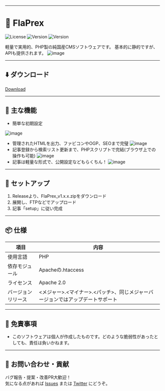 
---
# 💫 FlaPrex
![License](https://img.shields.io/badge/license-Apache-blue.svg)
![Version](https://img.shields.io/badge/version-1.0.0-green.svg)
![Version](https://img.shields.io/badge/Language-PHP-yellow.svg)

軽量で実用的、PHP製の純国産CMSソフトウェアです。
基本的に静的ですが、APIも提供されます。
![image](https://github.com/user-attachments/assets/7b8fd733-e735-426b-bec5-985e7c79b588)

---

## ⬇️ ダウンロード
[Download](https://github.com/ABATBeliever/FlaPrex/releases)

---

## 🫠 主な機能
- 簡単な初期設定
  
![image](https://github.com/user-attachments/assets/26044b82-a169-4ef8-8290-a82da53c7f22)
- 管理されたHTMLを出力、ファビコンやOGP、SEOまで完璧
![image](https://github.com/user-attachments/assets/5bd6ab48-8972-44ec-aec1-41f996140275)
- 記事登録から検索リスト更新まで、PHPスクリプトで完結(ブラウザ上での操作も可能)
![image](https://github.com/user-attachments/assets/9f8bbed5-db86-4208-aee3-c0f25fd80869)
- 記事は軽量な形式で、公開設定などもらくちん！
![image](https://github.com/user-attachments/assets/67899faa-c063-4a3b-a443-88d4d8d5398e)

---
## 🚀 セットアップ

1. Releaseより、FlaPrex_v1.x.x.zipをダウンロード
2. 展開し、FTPなどでアップロード
3. 記事「setup」に従い完成

---
## 📦 仕様

| 項目           | 内容                                      |
|----------------|-------------------------------------------|
| 使用言語        | PHP     |
| 依存モジュール  | Apacheの.htaccess |
| ライセンス   | Apache 2.0     |
| バージョンリリース | <メジャー>.<マイナー>.<パッチ>、同じメジャーバージョンではアップデートサポート |

---

## 🔐 免責事項

- このソフトウェアは個人が作成したものです。どのような脆弱性があったとしても、責任は負いかねます。

---

## 🐾 お問い合わせ・貢献

バグ報告・提案・改善PR大歓迎！  
気になる点があれば [Issues](https://github.com/ABATBeliever/FlaPrex/issues) または [Twitter](https://x.com/abatbeliever) にどうぞ。

